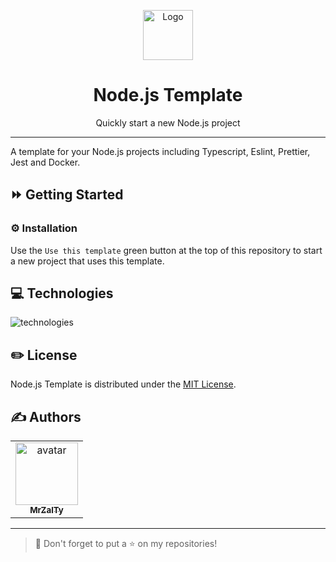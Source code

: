 <p align="center">
    <a href="https://github.com/MrZalTy/nodejs-template">
    <img src="https://cdn.svgporn.com/logos/nodejs.svg?response-content-disposition=attachment%3Bfilename%3Dnodejs.svg" width="80" alt="Logo" /></a>
</p>

<h1 align="center">Node.js Template</h1>

<p align="center">Quickly start a new Node.js project</p>

---

A template for your Node.js projects including Typescript, Eslint, Prettier, Jest and Docker.

## ⏩ Getting Started

### ⚙️ Installation

Use the `Use this template` green button at the top of this repository to start a new project that uses this template.

## 💻 Technologies

<img src="https://skillicons.dev/icons?i=nodejs,ts,jest,docker" alt="technologies" />

## ✏️ License

Node.js Template is distributed under the [MIT License](LICENSE).

## ✍️ Authors

<table>
  <tr>
    <td align="center">
      <a href="https://github.com/MrZalTy">
        <img src="https://avatars.githubusercontent.com/u/25481821?v=4?s=100" width="100px;" alt="avatar"/><br />
      <sub>
        <b>MrZalTy</b>
      </sub>
    </a>
  </tr>
</table>

---

> 🚀 Don't forget to put a ⭐️ on my repositories!

